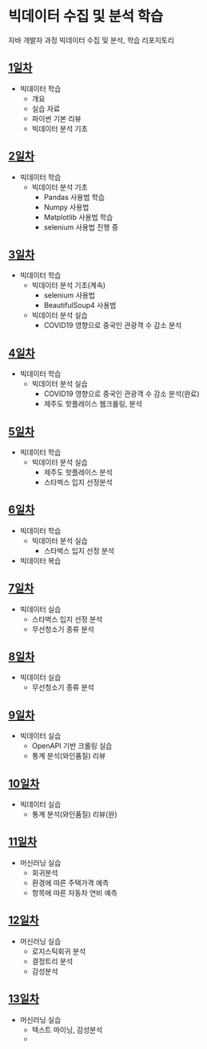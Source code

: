 # 빅데이터 수집 및 분석 학습
자바 개발자 과정 빅데이터 수집 및 분석, 학습 리포지토리

## [1일차](https://github.com/Hsegunn/bigdata-analysis-2024/blob/main/Day01.md)
- 빅데이터 학습
    - 개요
    - 실습 자료
    - 파이썬 기본 리뷰
    - 빅데이터 분석 기초

## [2일차](https://github.com/Hsegunn/bigdata-analysis-2024/blob/main/Day02.md)
- 빅데이터 학습
    - 빅데이터 분석 기초
        - Pandas 사용법 학습
        - Numpy 사용법
        - Matplotlib 사용법 학습
        - selenium 사용법 진행 중

## [3일차](https://github.com/Hsegunn/bigdata-analysis-2024/blob/main/Day03.md)
- 빅데이터 학습
    - 빅데이터 분석 기초(계속)
        - selenium 사용법
        - BeautifulSoup4 사용법
    - 빅데이터 분석 실습
        - COVID19 영향으로 중국인 관광객 수 감소 분석

## [4일차](https://github.com/Hsegunn/bigdata-analysis-2024/blob/main/Day04.md)
- 빅데이터 학습
    - 빅데이터 분석 실습
        - COVID19 영향으로 중국인 관광객 수 감소 분석(완료)
        - 제주도 핫플레이스 웹크롤링, 분석

## [5일차](https://github.com/Hsegunn/bigdata-analysis-2024/blob/main/Day05.md)
- 빅데이터 학습
    - 빅데이터 분석 실습
        - 제주도 핫플레이스 분석
        - 스타벅스 입지 선정분석

## [6일차](https://github.com/Hsegunn/bigdata-analysis-2024/blob/main/Day06.md)
- 빅데이터 학습
    - 빅데이터 분석 실습
        - 스타벅스 입지 선정 분석
- 빅데이터 복습

## [7일차](https://github.com/Hsegunn/bigdata-analysis-2024/blob/main/Day07.md)
- 빅데이터 실습
    - 스타벅스 입지 선정 분석
    - 무선청소기 종류 분석

## [8일차](https://github.com/Hsegunn/bigdata-analysis-2024/blob/main/Day07.md)
- 빅데이터 실습
    - 무선청소기 종류 분석 

## [9일차](https://github.com/Hsegunn/bigdata-analysis-2024/blob/main/Day09.md)
- 빅데이터 실습
    - OpenAPI 기반 크롤링 실습
    - 통계 분석(와인품질) 리뷰

## [10일차](https://github.com/Hsegunn/bigdata-analysis-2024/blob/main/Day10.md)
- 빅데이터 실습
    - 통계 분석(와인품질) 리뷰(완)

## [11일차](https://github.com/Hsegunn/bigdata-analysis-2024/blob/main/Day11.md)
- 머신러닝 실습
    - 회귀분석
    - 환경에 따른 주택가격 예측
    - 항목에 따른 자동차 연비 예측

## [12일차](https://github.com/Hsegunn/bigdata-analysis-2024/blob/main/Day11.md)
- 머신러닝 실습
    - 로지스틱회귀 분석
    - 결정트리 분석
    - 감성분석

## [13일차](https://github.com/Hsegunn/bigdata-analysis-2024/blob/main/Day11.md)
- 머신러닝 실습
    - 텍스트 마이닝, 감성분석
    - 